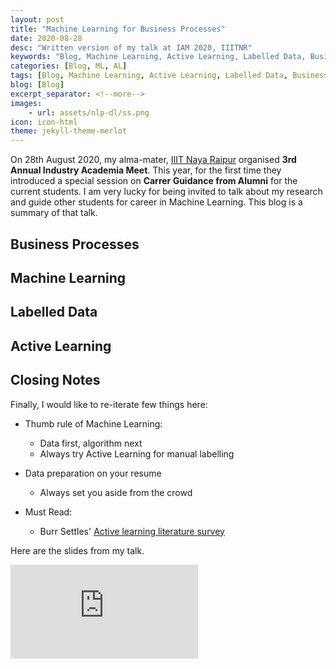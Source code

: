 ```yaml
---
layout: post
title: "Machine Learning for Business Processes"
date: 2020-08-28
desc: "Written version of my talk at IAM 2020, IIITNR"
keywords: "Blog, Machine Learning, Active Learning, Labelled Data, Business Processes"
categories: [Blog, ML, AL]
tags: [Blog, Machine Learning, Active Learning, Labelled Data, Business Processes]
blog: [Blog]
excerpt_separator: <!--more-->
images: 
    - url: assets/nlp-dl/ss.png
icon: icon-html
theme: jekyll-theme-merlot
---
```


On 28th August 2020, my alma-mater, [IIIT Naya Raipur](https://www.iiitnr.ac.in/) organised **3rd Annual Industry Academia Meet**. This year, for the first time they introduced a special session on **Carrer Guidance from Alumni** for the current students. I am very lucky for being invited to talk about my research and guide other students for career in Machine Learning. This blog is a summary of that talk.

<!--more-->

## Business Processes

## Machine Learning

## Labelled Data

## Active Learning

## Closing Notes
Finally, I would like to re-iterate few things here:

- Thumb rule of Machine Learning: 
    - Data first, algorithm next
    - Always try Active Learning for manual labelling

- Data preparation on your resume
    - Always set you aside from the crowd

- Must Read:
    - Burr Settles' [Active learning literature survey](http://burrsettles.com/pub/settles.activelearning.pdf)

Here are the slides from my talk.

<embed src="https://panditu2015.github.io/AL_Slides.pdf"/>

<!-- <embed src="https://panditu2015.github.io/AL_Slides.pdf" width="1000px" height="650px" /> -->
